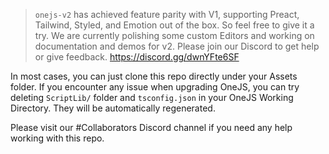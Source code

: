 > `onejs-v2` has achieved feature parity with V1, supporting Preact, Tailwind, Styled, and Emotion out of the box. So feel free to give it a try. We are currently polishing some custom Editors and working on documentation and demos for v2. Please join our Discord to get help or give feedback. https://discord.gg/dwnYFte6SF

In most cases, you can just clone this repo directly under your Assets folder. If you encounter any issue when upgrading OneJS, you can try deleting `ScriptLib/` folder and `tsconfig.json` in your OneJS Working Directory. They will be automatically regenerated.

Please visit our #Collaborators Discord channel if you need any help working with this repo.